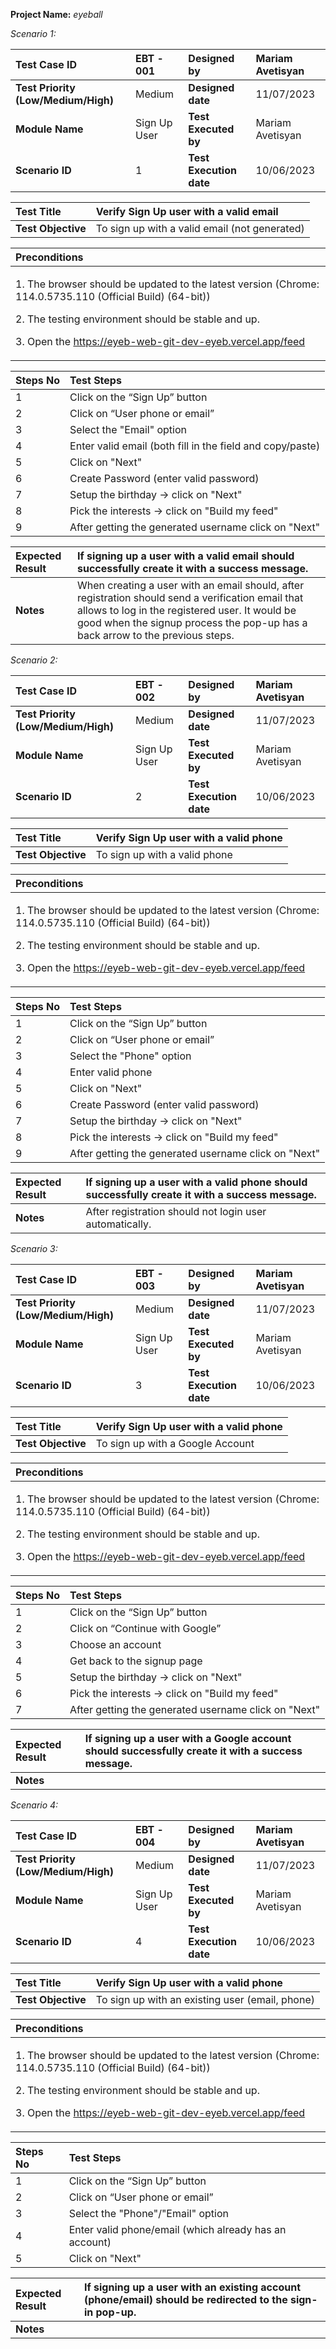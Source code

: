 ﻿**Project Name:** *eyeball*

*Scenario 1:*

|**Test Case ID**|EBT - 001|**Designed by**|Mariam Avetisyan|
| :- | :- | :- | :- |
|**Test Priority (Low/Medium/High)**|Medium|**Designed date**|11/07/2023|
|**Module Name**|Sign Up User|**Test Executed by**|Mariam Avetisyan|
|**Scenario ID**|1|**Test Execution date**|10/06/2023|


|**Test Title**|Verify Sign Up user with a valid email|
| :- | :- |
|**Test Objective**|To sign up with a valid email (not generated)|


|**Preconditions**|
| :- |
|<p>1. The browser should be updated to the latest version (Chrome: 114.0.5735.110 (Official Build) (64-bit))</p><p>2. The testing environment should be stable and up.</p><p>3. Open the <https://eyeb-web-git-dev-eyeb.vercel.app/feed></p>|


|**Steps No**|**Test Steps**|
| :- | :- |
|1|Click on the “Sign Up” button|
|2|Click on “User phone or email”|
|3|Select the "Email" option|
|4|Enter valid email (both fill in the field and copy/paste)|
|5|Click on "Next"|
|6|Create Password (enter valid password)|
|7|Setup the birthday -> click on "Next"|
|8|Pick the interests -> click on "Build my feed"|
|9|After getting the generated username click on "Next"|


|**Expected Result**|If signing up a user with a valid email should successfully create it with a success message.|
| :- | :- |
|**Notes**|When creating a user with an email should, after registration should send a verification email that allows to log in the registered user. It would be good when the signup process the pop-up has a back arrow to the previous steps.|


*Scenario 2:*

|**Test Case ID**|EBT - 002|**Designed by**|Mariam Avetisyan|
| :- | :- | :- | :- |
|**Test Priority (Low/Medium/High)**|Medium|**Designed date**|11/07/2023|
|**Module Name**|Sign Up User|**Test Executed by**|Mariam Avetisyan|
|**Scenario ID**|2|**Test Execution date**|10/06/2023|


|**Test Title**|Verify Sign Up user with a valid phone|
| :- | :- |
|**Test Objective**|To sign up with a valid phone|


|**Preconditions**|
| :- |
|<p>1. The browser should be updated to the latest version (Chrome: 114.0.5735.110 (Official Build) (64-bit))</p><p>2. The testing environment should be stable and up.</p><p>3. Open the <https://eyeb-web-git-dev-eyeb.vercel.app/feed></p>|


|**Steps No**|**Test Steps**|
| :- | :- |
|1|Click on the “Sign Up” button|
|2|Click on “User phone or email”|
|3|Select the "Phone" option|
|4|Enter valid phone|
|5|Click on "Next"|
|6|Create Password (enter valid password)|
|7|Setup the birthday -> click on "Next"|
|8|Pick the interests -> click on "Build my feed"|
|9|After getting the generated username click on "Next"|


|**Expected Result**|If signing up a user with a valid phone should successfully create it with a success message.|
| :- | :- |
|**Notes**|After registration should not login user automatically.|


*Scenario 3:*

|**Test Case ID**|EBT - 003|**Designed by**|Mariam Avetisyan|
| :- | :- | :- | :- |
|**Test Priority (Low/Medium/High)**|Medium|**Designed date**|11/07/2023|
|**Module Name**|Sign Up User|**Test Executed by**|Mariam Avetisyan|
|**Scenario ID**|3|**Test Execution date**|10/06/2023|


|**Test Title**|Verify Sign Up user with a valid phone|
| :- | :- |
|**Test Objective**|To sign up with a Google Account|


|**Preconditions**|
| :- |
|<p>1. The browser should be updated to the latest version (Chrome: 114.0.5735.110 (Official Build) (64-bit))</p><p>2. The testing environment should be stable and up.</p><p>3. Open the <https://eyeb-web-git-dev-eyeb.vercel.app/feed></p>|


|**Steps No**|**Test Steps**|
| :- | :- |
|1|Click on the “Sign Up” button|
|2|Click on “Continue with Google”|
|3|Choose an account|
|4|Get back to the signup page|
|5|Setup the birthday -> click on "Next"|
|6|Pick the interests -> click on "Build my feed"|
|7|After getting the generated username click on "Next"|


|**Expected Result**|If signing up a user with a Google account should successfully create it with a success message.|
| :- | :- |
|**Notes**||

*Scenario 4:*

|**Test Case ID**|EBT - 004|**Designed by**|Mariam Avetisyan|
| :- | :- | :- | :- |
|**Test Priority (Low/Medium/High)**|Medium|**Designed date**|11/07/2023|
|**Module Name**|Sign Up User|**Test Executed by**|Mariam Avetisyan|
|**Scenario ID**|4|**Test Execution date**|10/06/2023|


|**Test Title**|Verify Sign Up user with a valid phone|
| :- | :- |
|**Test Objective**|To sign up with an existing user (email, phone)|


|**Preconditions**|
| :- |
|<p>1. The browser should be updated to the latest version (Chrome: 114.0.5735.110 (Official Build) (64-bit))</p><p>2. The testing environment should be stable and up.</p><p>3. Open the <https://eyeb-web-git-dev-eyeb.vercel.app/feed></p>|


|**Steps No**|**Test Steps**|
| :- | :- |
|1|Click on the “Sign Up” button|
|2|Click on “User phone or email”|
|3|Select the "Phone"/"Email" option|
|4|Enter valid phone/email (which already has an account)|
|5|Click on "Next"|


|**Expected Result**|If signing up a user with an existing account (phone/email) should be redirected to the sign-in pop-up.|
| :- | :- |
|**Notes**||
